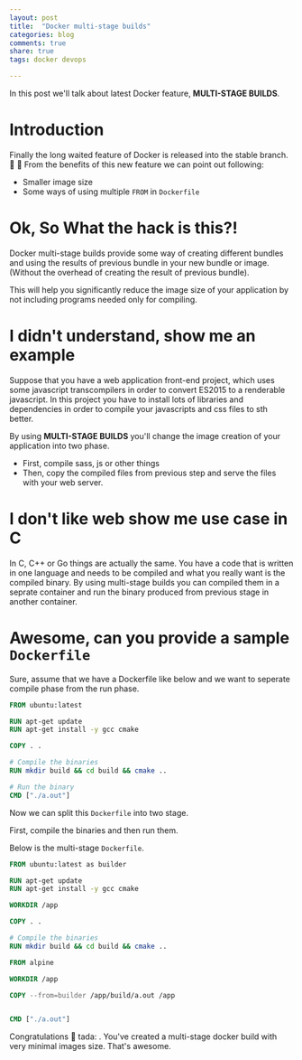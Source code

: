 ```yaml
---
layout: post
title:  "Docker multi-stage builds"
categories: blog
comments: true
share: true
tags: docker devops

---
```


In this post we'll talk about latest Docker feature, **MULTI-STAGE BUILDS**.

# Introduction

Finally the long waited feature of Docker is released into the stable branch. 
:tada: :tada: From the benefits of this new feature we can point out following:

* Smaller image size
* Some ways of using multiple ```FROM``` in ```Dockerfile```


# Ok, So What the hack is this?!

Docker multi-stage builds provide some way of creating different bundles 
and using the results of previous bundle in your new bundle or image. (Without
the overhead of creating the result of previous bundle).

This will help you significantly reduce the image size of your application
by not including programs needed only for compiling.

# I didn't understand, show me an example

Suppose that you have a web application front-end project, which uses
some javascript transcompilers in order to convert ES2015 to a renderable 
javascript. In this project you have to install lots of libraries and 
dependencies in order to compile your javascripts and css files to sth better.

By using **MULTI-STAGE BUILDS** you'll change the image creation of your 
application into two phase.

* First, compile sass, js or other things
* Then, copy the compiled files from previous step and serve the files with 
your web server.

# I don't like web show me use case in C

In C, C++ or Go things are actually the same. You have a code that is written
in one language and needs to be compiled and what you really want is the
compiled binary. By using multi-stage builds you can compiled them in a seprate
container and run the binary produced from previous stage in another container.

# Awesome, can you provide a sample ```Dockerfile```

Sure, assume that we have a Dockerfile like below and we want to seperate 
compile phase from the run phase.

```Dockerfile
FROM ubuntu:latest

RUN apt-get update
RUN apt-get install -y gcc cmake

COPY . .

# Compile the binaries
RUN mkdir build && cd build && cmake ..

# Run the binary
CMD ["./a.out"]
```

Now we can split this ```Dockerfile``` into two stage.

First, compile the binaries and then run them.

Below is the multi-stage ```Dockerfile```.

```Dockerfile
FROM ubuntu:latest as builder

RUN apt-get update
RUN apt-get install -y gcc cmake

WORKDIR /app

COPY . .

# Compile the binaries
RUN mkdir build && cd build && cmake ..

FROM alpine

WORKDIR /app

COPY --from=builder /app/build/a.out /app


CMD ["./a.out"]
```

Congratulations :tada: tada: . You've created a multi-stage docker build
with very minimal images size. That's awesome.


